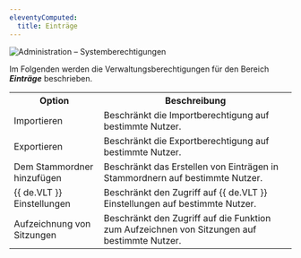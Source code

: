 ```yaml
---
eleventyComputed:
  title: Einträge
---
```

![Administration – Systemberechtigungen](https://webdevolutions.azureedge.net/docs/de/server/ServerOp0060.png)

Im Folgenden werden die Verwaltungsberechtigungen für den Bereich ***Einträge*** beschrieben.
<table>
	<tr>
		<th>
Option
		</th>
		<th>
Beschreibung
		</th>
	</tr>
	<tr>
		<td>
Importieren
		</td>
		<td>
Beschränkt die Importberechtigung auf bestimmte Nutzer.
		</td>
	</tr>
	<tr>
		<td>
Exportieren
		</td>
		<td>
Beschränkt die Exportberechtigung auf bestimmte Nutzer.
		</td>
	</tr>
	<tr>
		<td>
Dem Stammordner hinzufügen
		</td>
		<td>
Beschränkt das Erstellen von Einträgen in Stammordnern auf bestimmte Nutzer.
		</td>
	</tr>
	<tr>
		<td>
{{ de.VLT }} Einstellungen
		</td>
		<td>
Beschränkt den Zugriff auf {{ de.VLT }} Einstellungen auf bestimmte Nutzer.
		</td>
	</tr>
	<tr>
		<td>
Aufzeichnung von Sitzungen
		</td>
		<td>
Beschränkt den Zugriff auf die Funktion zum Aufzeichnen von Sitzungen auf bestimmte Nutzer.
		</td>
	</tr>
</table>
